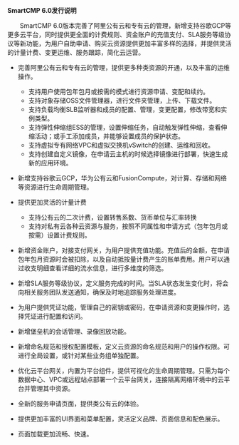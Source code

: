 
**SmartCMP 6.0发行说明**

　　SmartCMP 6.0版本完善了阿里公有云和专有云的管理，新增支持谷歌GCP等更多云平台，同时提供更全面的计费规则、资金账户的充值支付、SLA服务等级协议等新功能，为用户自助申请、购买云资源提供更加丰富多样的选择，并提供灵活的计量计费、变更运维、服务跟踪，简化云运营。


+ 完善阿里公有云和专有云的管理，提供更多种类资源的开通，以及丰富的运维操作。
    + 支持用户使用包年包月或按需的模式进行资源申请、变配和续约。
    + 支持对象存储OSS文件管理器，进行文件夹管理，上传、下载文件。
    + 支持负载均衡SLB监听器和成员的配置、管理，变更配置，修改带宽和实例类型。
    + 支持弹性伸缩组ESS的管理，设置伸缩任务，自动触发弹性伸缩，查看伸缩活动；或手工添加成员，并能够设置成员的保护状态。
    + 支持虚拟专有网络VPC和虚拟交换机vSwitch的创建、运维和回收。 
    + 支持创建自定义镜像，在申请云主机的时候选择镜像进行部署，快速生成新的应用环境。

+ 新增支持谷歌云GCP，华为公有云和FusionCompute，对计算、存储和网络等资源进行生命周期管理。

+ 提供更加灵活的计量计费
    + 支持公有云的二次计费，设置转售系数、货币单位与汇率转换
    + 支持对私有云各种云资源与服务，按照不同属性和申请方式（包年包月或按需）设置计费规则。

+ 新增资金账户，对接支付网关，为用户提供充值功能。充值后的金额，在申请包年包月资源时会被扣除，以及自动抵按量计费产生的账单费用。用户可以通过收支明细查看详细的流水信息，进行多维度的筛选。

+ 新增SLA服务等级协议，定义服务完成的时间。当SLA状态发生变化时，将会向相关服务团队发送通知，确保及时地追踪服务处理进度。

+ 为用户提供凭证功能，管理自己的密钥或密码，在申请资源和变更操作时，选择凭证进行配置和访问。

+ 新增堡垒机的会话管理、录像回放功能。

+ 新增命名规范和授权配置模板，定义云资源的命名规范和用户的操作权限。可进行全局设置，或针对某些业务组单独配置。

+ 优化云平台网关，内置为平台组件，提供可视化的生命周期管理。只需为每个数据中心、VPC或远程站点部署一个云平台网关，连接隔离网络环境中的云平台并管理其中资源。

+ 全新的服务申请页面，提供类公有云的体验。

+ 提供更加丰富的UI界面和菜单配置，灵活定义品牌、页面信息和配色展示。

+ 页面加载更加流畅、快速。
